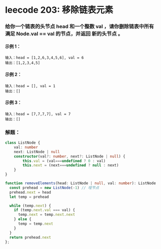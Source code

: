 # leecode 203: 移除链表元素
### 给你一个链表的头节点 head 和一个整数 val ，请你删除链表中所有满足 Node.val == val 的节点，并返回 新的头节点 。

#### 示例 1：
```
输入：head = [1,2,6,3,4,5,6], val = 6
输出：[1,2,3,4,5]
```
#### 示例 2：
```
输入：head = [], val = 1
输出：[]
```
#### 示例 3：
```
输入：head = [7,7,7,7], val = 7
输出：[]
```

### 解题：
```ts
class ListNode {
    val: number
    next: ListNode | null
    constructor(val?: number, next?: ListNode | null) {
        this.val = (val===undefined ? 0 : val)
        this.next = (next===undefined ? null : next)
    }
}

function removeElements(head: ListNode | null, val: number): ListNode | null {
  const prehead = new ListNode(-1) // 哑节点
  prehead.next = head
  let temp = prehead

  while (temp.next) {
    if (temp.next.val === val) {
      temp.next = temp.next.next
    } else {
      temp = temp.next
    }
  }
  return prehead.next
};
```